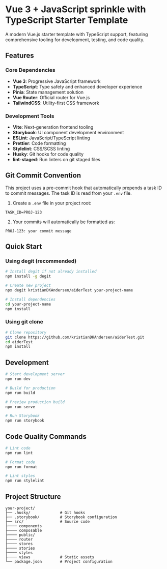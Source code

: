 # Vue 3 + JavaScript sprinkle with TypeScript Starter Template

A modern Vue.js starter template with TypeScript support, featuring comprehensive tooling for development, testing, and code quality.

## Features

### Core Dependencies

- **Vue 3**: Progressive JavaScript framework
- **TypeScript**: Type safety and enhanced developer experience
- **Pinia**: State management solution
- **Vue Router**: Official router for Vue.js
- **TailwindCSS**: Utility-first CSS framework

### Development Tools

- **Vite**: Next-generation frontend tooling
- **Storybook**: UI component development environment
- **ESLint**: JavaScript/TypeScript linting
- **Prettier**: Code formatting
- **Stylelint**: CSS/SCSS linting
- **Husky**: Git hooks for code quality
- **lint-staged**: Run linters on git staged files

## Git Commit Convention

This project uses a pre-commit hook that automatically prepends a task ID to commit messages. The task ID is read from your `.env` file.

1. Create a `.env` file in your project root:

```
TASK_ID=PROJ-123
```

2. Your commits will automatically be formatted as:

```
PROJ-123: your commit message
```

## Quick Start

### Using degit (recommended)

```bash
# Install degit if not already installed
npm install -g degit

# Create new project
npx degit kristianDKAndersen/aiderTest your-project-name

# Install dependencies
cd your-project-name
npm install
```

### Using git clone

```bash
# Clone repository
git clone https://github.com/kristianDKAndersen/aiderTest.git
cd aiderTest
npm install
```

## Development

```bash
# Start development server
npm run dev

# Build for production
npm run build

# Preview production build
npm run serve

# Run Storybook
npm run storybook
```

## Code Quality Commands

```bash
# Lint code
npm run lint

# Format code
npm run format

# Lint styles
npm run stylelint
```

## Project Structure

```
your-project/
├── .husky/             # Git hooks
├── .storybook/         # Storybook configuration
├── src/                # Source code
├──── components
├──── composable
├──── public/
├──── router
├──── stores
├──── stories
├──── styles
├──── views             # Static assets
└── package.json        # Project configuration
```
